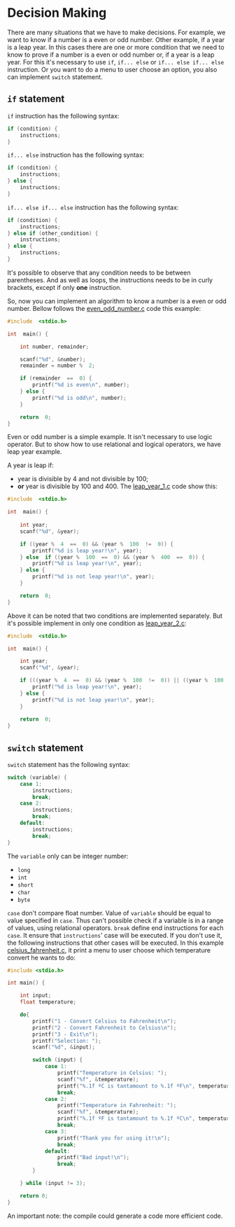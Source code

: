 # Decision Making

There are many situations that we have to make decisions. For example, we want to know if a number is a even or odd number. Other example, if a year is a leap year. In this cases there are one or more condition that we need to know to prove if a number is a even or odd number or, if a year is a leap year. For this it's necessary to use `if`, `if... else` or `if... else if... else` instruction. Or you want to do a menu to user choose an option, you also can implement `switch` statement.

## `if` statement
`if` instruction has the following syntax:
```c
if (condition) {
    instructions;
}
```
`if... else` instruction has the following syntax:
```c
if (condition) {
    instructions;
} else {
    instructions;
}
```
`if... else if... else` instruction has the following syntax:
```c
if (condition) {
    instructions;
} else if (other_condition) {
    instructions;
} else {
    instructions;
}
```
It's possible to observe that any condition needs to be between parentheses. And as well as loops, the instructions needs to be in curly brackets, except if only **one** instruction.

So, now you can implement an algorithm to know a number is a even or odd number. Bellow follows the [even_odd_number.c](https://github.com/emersonnaka/C/blob/master/Beginner/04%20-%20Decision%20Making/even_odd_number.c) code this example:
```c
#include  <stdio.h>

int  main() {

    int number, remainder;

    scanf("%d", &number);
    remainder = number %  2;

    if (remainder  ==  0) {
        printf("%d is even\n", number);
    } else {
        printf("%d is odd\n", number);
    }

    return  0;
}
```
Even or odd number is a simple example. It isn't necessary to use logic operator. But to show how to use relational and logical operators, we have leap year example.

A year is leap if:
* year is divisible by 4 and not divisible by 100;
* **or** year is divisible by 100 and 400.
The [leap_year_1.c](https://github.com/emersonnaka/C/blob/master/Beginner/04%20-%20Decision%20Making/leap_year_1.c) code show this:
```c
#include  <stdio.h>

int  main() {
 
    int year;
    scanf("%d", &year);

    if ((year %  4  ==  0) && (year %  100  !=  0)) {
        printf("%d is leap year!\n", year);
    } else  if ((year %  100  ==  0) && (year %  400  ==  0)) {
        printf("%d is leap year!\n", year);
    } else {
        printf("%d is not leap year!\n", year);
    }

    return  0;
}
```
Above it can be noted that two conditions are implemented separately. But it's possible implement in only one condition as [leap_year_2.c](https://github.com/emersonnaka/C/blob/master/Beginner/04%20-%20Decision%20Making/leap_year_2.c):
```c
#include  <stdio.h>

int  main() {

    int year;
    scanf("%d", &year);

    if (((year %  4  ==  0) && (year %  100  !=  0)) || ((year %  100  ==  0) && (year %  400  ==  0))) {
        printf("%d is leap year!\n", year);
    } else {
        printf("%d is not leap year!\n", year);
    }
 
    return  0;
}
```

## `switch` statement
`switch` statement has the following syntax:
```c
switch (variable) {
	case 1:
		instructions;
		break;
	case 2:
		instructions;
		break;
	default:
		instructions;
		break;
}
```
The `variable` only can be integer number:
* `long`
* `int`
* `short`
* `char`
* `byte`

`case` don't compare float number.
Value of `variable` should be equal to value specified in `case`. Thus can't possible check if a variable is in a range of values, using relational operators.
`break` define end instructions for each `case`. It ensure that `instructions`' case will be executed. If you don't use it, the following instructions that other cases will be executed.
In this example [celsius_fahrenheit.c](https://github.com/emersonnaka/C/blob/master/Beginner/04%20-%20Decision%20Making/celsius_fahrenheit.c), it print a menu to user choose which temperature convert he wants to do:
```c
#include <stdio.h>

int main() {

    int input;
    float temperature;

    do{
        printf("1 - Convert Celsius to Fahrenheit\n");
        printf("2 - Convert Fahrenheit to Celsius\n");
        printf("3 - Exit\n");
        printf("Selection: ");
        scanf("%d", &input);

        switch (input) {
            case 1:
                printf("Temperature in Celsius: ");
                scanf("%f", &temperature);
                printf("%.1f ºC is tantamount to %.1f ºF\n", temperature, (temperature * 1.8) + 32);
                break;
            case 2:
                printf("Temperature in Fahrenheit: ");
                scanf("%f", &temperature);
                printf("%.1f ºF is tantamount to %.1f ºC\n", temperature, (temperature - 32) / 1.8);
                break;
            case 3:
                printf("Thank you for using it!\n");
                break;
            default:
                printf("Bad input!\n");
                break;
        }

    } while (input != 3);

    return 0;
}
```
An important note: the compile could generate a code more efficient code.
